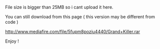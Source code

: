 File size is bigger than 25MB so i cant upload it here.

You can still download from this page ( this version may be different from code )

http://www.mediafire.com/file/5fupm8poziu4440/Grand+Killer.rar

Enjoy !
